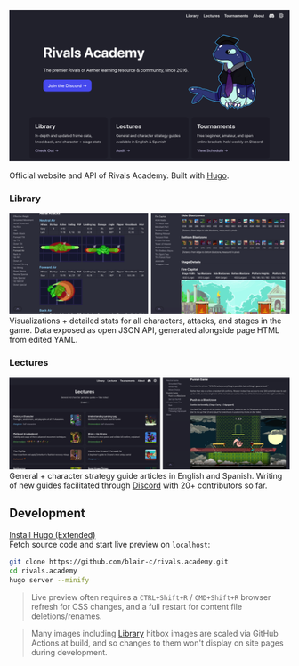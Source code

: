 [![rivals.academy homepage](readme/home.png)](https://rivals.academy)

Official website and API of Rivals Academy. Built with [Hugo](https://gohugo.io/).

### Library
![](readme/library.png)
Visualizations + detailed stats for all characters, attacks, and stages in the game. Data exposed as open JSON API, generated alongside page HTML from edited YAML.

### Lectures
![](readme/lectures.png)
General + character strategy guide articles in English and Spanish. Writing of new guides facilitated through [Discord](https://rivals.academy/discord) with 20+ contributors so far.

## Development

[Install Hugo (Extended)](https://gohugo.io/installation/)  
Fetch source code and start live preview on `localhost`:

```bash
git clone https://github.com/blair-c/rivals.academy.git
cd rivals.academy
hugo server --minify
```

>Live preview often requires a `CTRL+Shift+R` / `CMD+Shift+R` browser refresh for CSS changes, and a full restart for content file deletions/renames.

>Many images including [Library](https://rivals.academy/library) hitbox images are scaled via GitHub Actions at build, and so changes to them won't display on site pages during development.
